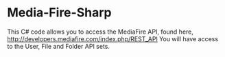 Media-Fire-Sharp
================

This C# code allows you to access the MediaFire API, found here, http://developers.mediafire.com/index.php/REST_API
You will have access to the User, File and Folder API sets.